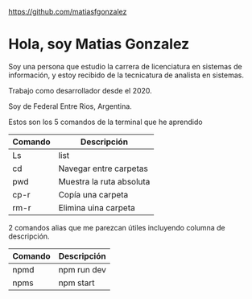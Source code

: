 https://github.com/matiasfgonzalez

# Hola, soy Matias Gonzalez

Soy una persona que estudio la carrera de licenciatura en sistemas de información, y estoy recibido de la tecnicatura de analista en sistemas.

Trabajo como desarrollador desde el 2020.

Soy de Federal Entre Rios, Argentina.

Estos son los 5 comandos de la terminal que he aprendido

| Comando | Descripción              |
| ------- | ------------------------ |
| Ls      | list                     |
| cd      | Navegar entre carpetas   |
| pwd     | Muestra la ruta absoluta |
| cp-r    | Copía una carpeta        |
| rm-r    | Elimina uina carpeta     |

2 comandos alias que me parezcan útiles incluyendo columna de descripción.

| Comando | Descripción |
| ------- | ----------- |
| npmd    | npm run dev |
| npms    | npm start   |
